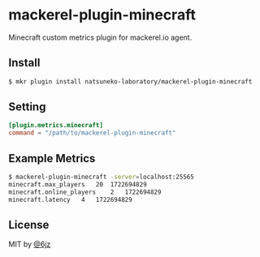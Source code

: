 # mackerel-plugin-minecraft

Minecraft custom metrics plugin for mackerel.io agent.

## Install

```bash
$ mkr plugin install natsuneko-laboratory/mackerel-plugin-minecraft
```

## Setting

```toml
[plugin.metrics.minecraft]
command = "/path/to/mackerel-plugin-minecraft"
```

## Example Metrics

```bash
$ mackerel-plugin-minecraft -server=localhost:25565
minecraft.max_players	20	1722694829
minecraft.online_players	2	1722694829
minecraft.latency	4	1722694829
```

## License

MIT by [@6jz](https://twitter.com/6jz)
